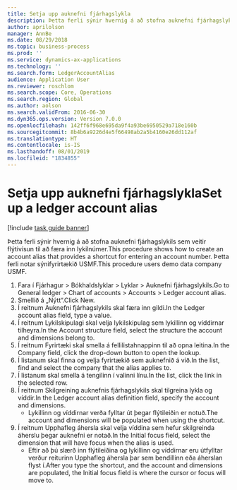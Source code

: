 ```yaml
---
title: Setja upp auknefni fjárhagslykla
description: Þetta ferli sýnir hvernig á að stofna auknefni fjárhagslykils sem veitir flýtivísun til að færa inn lykilnúmer.
author: aprilolson
manager: AnnBe
ms.date: 08/29/2018
ms.topic: business-process
ms.prod: ''
ms.service: dynamics-ax-applications
ms.technology: ''
ms.search.form: LedgerAccountAlias
audience: Application User
ms.reviewer: roschlom
ms.search.scope: Core, Operations
ms.search.region: Global
ms.author: aolson
ms.search.validFrom: 2016-06-30
ms.dyn365.ops.version: Version 7.0.0
ms.openlocfilehash: 142ff6f968e695da9f4a93be6950529a718e160b
ms.sourcegitcommit: 8b4b6a9226d4e5f66498ab2a5b4160e26dd112af
ms.translationtype: HT
ms.contentlocale: is-IS
ms.lasthandoff: 08/01/2019
ms.locfileid: "1834855"
---
```

# <a name="set-up-a-ledger-account-alias"></a><span data-ttu-id="37e5d-103">Setja upp auknefni fjárhagslykla</span><span class="sxs-lookup"><span data-stu-id="37e5d-103">Set up a ledger account alias</span></span>

[!include [task guide banner](../../includes/task-guide-banner.md)]

<span data-ttu-id="37e5d-104">Þetta ferli sýnir hvernig á að stofna auknefni fjárhagslykils sem veitir flýtivísun til að færa inn lykilnúmer.</span><span class="sxs-lookup"><span data-stu-id="37e5d-104">This procedure shows how to create an account alias that provides a shortcut for entering an account number.</span></span> <span data-ttu-id="37e5d-105">Þetta ferli notar sýnifyrirtækið USMF.</span><span class="sxs-lookup"><span data-stu-id="37e5d-105">This procedure users demo data company USMF.</span></span>

1. <span data-ttu-id="37e5d-106">Fara í Fjárhagur > Bókhaldslyklar > Lyklar > Auknefni fjárhagslykils.</span><span class="sxs-lookup"><span data-stu-id="37e5d-106">Go to General ledger > Chart of accounts > Accounts > Ledger account alias.</span></span>
2. <span data-ttu-id="37e5d-107">Smellið á „Nýtt“.</span><span class="sxs-lookup"><span data-stu-id="37e5d-107">Click New.</span></span>
3. <span data-ttu-id="37e5d-108">Í reitnum Auknefni fjárhagslykils skal færa inn gildi.</span><span class="sxs-lookup"><span data-stu-id="37e5d-108">In the Ledger account alias field, type a value.</span></span>
4. <span data-ttu-id="37e5d-109">Í reitnum Lykilskipulagi skal velja lykilskipulag sem lykillinn og víddirnar tilheyra.</span><span class="sxs-lookup"><span data-stu-id="37e5d-109">In the Account structure field, select the structure the account and dimensions belong to.</span></span>
5. <span data-ttu-id="37e5d-110">Í reitnum Fyrirtæki skal smella á fellilistahnappinn til að opna leitina.</span><span class="sxs-lookup"><span data-stu-id="37e5d-110">In the Company field, click the drop-down button to open the lookup.</span></span>
6. <span data-ttu-id="37e5d-111">Í listanum skal finna og velja fyrirtækið sem auknefnið á við.</span><span class="sxs-lookup"><span data-stu-id="37e5d-111">In the list, find and select the company that the alias applies to.</span></span>
7. <span data-ttu-id="37e5d-112">Í listanum skal smella á tengilinn í valinni línu.</span><span class="sxs-lookup"><span data-stu-id="37e5d-112">In the list, click the link in the selected row.</span></span>
8. <span data-ttu-id="37e5d-113">Í reitnum Skilgreining auknefnis fjárhagslykils skal tilgreina lykla og víddir.</span><span class="sxs-lookup"><span data-stu-id="37e5d-113">In the Ledger account alias definition field, specify the account and dimensions.</span></span>
    * <span data-ttu-id="37e5d-114">Lykillinn og víddirnar verða fylltar út þegar flýtileiðin er notuð.</span><span class="sxs-lookup"><span data-stu-id="37e5d-114">The account and dimensions will be populated when using the shortcut.</span></span>  
9. <span data-ttu-id="37e5d-115">Í reitnum Upphafleg áhersla skal velja víddina sem hefur skilgreinda áherslu þegar auknefni er notað.</span><span class="sxs-lookup"><span data-stu-id="37e5d-115">In the Initial focus field, select the dimension that will have focus when the alias is used.</span></span>
    * <span data-ttu-id="37e5d-116">Eftir að þú slærð inn flýtileiðina og lykillinn og víddirnar eru útfylltar verður reiturinn Upphafleg áhersla þar sem bendillinn eða áherslan flyst í.</span><span class="sxs-lookup"><span data-stu-id="37e5d-116">After you type the shortcut, and the account and dimensions are populated, the Initial focus field is where the cursor or focus will move to.</span></span>  

